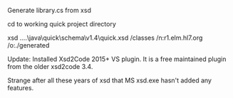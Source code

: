 ﻿Generate library.cs from xsd

cd to working quick project directory

xsd ..\..\java\quick\schema\v1.4\quick.xsd /classes /n:r1.elm.hl7.org /o:./generated


Update:  Installed Xsd2Code 2015+ VS plugin.  It is a free maintained plugin from the older xsd2code 3.4.  

Strange after all these years of xsd that MS xsd.exe hasn't added any features.



